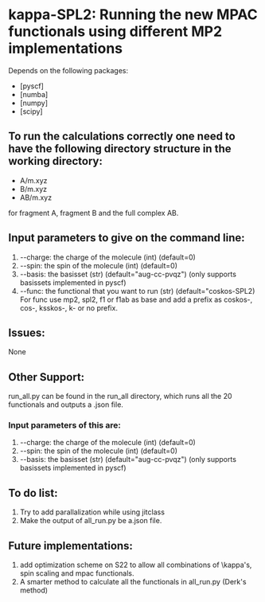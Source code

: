 # kappa-SPL2: Running the new MPAC functionals using different MP2 implementations

Depends on the following packages:
- [pyscf]
- [numba]
- [numpy]
- [scipy]

## To run the calculations correctly one need to have the following directory structure in the working directory:
* A/m.xyz
* B/m.xyz
* AB/m.xyz

for fragment A, fragment B and the full complex AB.

## Input parameters to give on the command line:
1. --charge: the charge of the molecule (int) (default=0)
2. --spin: the spin of the molecule (int) (default=0)
3. --basis: the basisset (str) (default="aug-cc-pvqz") (only supports basissets implemented in pyscf) 
4. --func: the functional that you want to run (str) (default="coskos-SPL2)
For func use mp2, spl2, f1 or f1ab as base and add a prefix as coskos-, cos-, ksskos-, k- or no prefix.

## Issues:
None

## Other Support:
run_all.py can be found in the run_all directory, which runs all the 20 functionals and outputs a .json file.

### Input parameters of this are:
1. --charge: the charge of the molecule (int) (default=0)
2. --spin: the spin of the molecule (int) (default=0)
3. --basis: the basisset (str) (default="aug-cc-pvqz") (only supports basissets implemented in pyscf) 

## To do list:
1. Try to add parallalization while using jitclass
2. Make the output of all_run.py be a.json file.

## Future implementations:
1. add optimization scheme on S22 to allow all combinations of \kappa's, spin scaling and mpac functionals.
2. A smarter method to calculate all the functionals in all_run.py (Derk's method)
